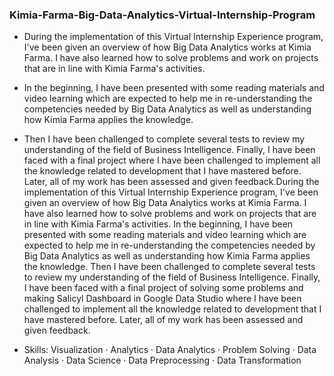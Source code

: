 ### Kimia-Farma-Big-Data-Analytics-Virtual-Internship-Program ###

* During the implementation of this Virtual Internship Experience program, I've been given an overview of how Big Data Analytics works at Kimia Farma. I have also learned how to solve problems and work on projects that are in line with Kimia Farma's activities.

* In the beginning, I have been presented with some reading materials and video learning which are expected to help me in re-understanding the competencies needed by Big Data Analytics as well as understanding how Kimia Farma applies the knowledge.

* Then I have been challenged to complete several tests to review my understanding of the field of Business Intelligence. Finally, I have been faced with a final project where I have been challenged to implement all the knowledge related to development that I have mastered before. Later, all of my work has been assessed and given feedback.During the implementation of this Virtual Internship Experience program, I've been given an overview of how Big Data Analytics works at Kimia Farma. I have also learned how to solve problems and work on projects that are in line with Kimia Farma's activities. In the beginning, I have been presented with some reading materials and video learning which are expected to help me in re-understanding the competencies needed by Big Data Analytics as well as understanding how Kimia Farma applies the knowledge. Then I have been challenged to complete several tests to review my understanding of the field of Business Intelligence. Finally, I have been faced with a final project of solving some problems and making Salicyl Dashboard in Google Data Studio where I have been challenged to implement all the knowledge related to development that I have mastered before. Later, all of my work has been assessed and given feedback.

* Skills: Visualization · Analytics · Data Analytics · Problem Solving · Data Analysis · Data Science · Data Preprocessing · Data Transformation
